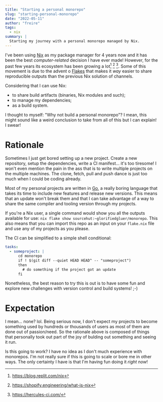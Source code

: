 ```yaml
---
title: "Starting a personal monorepo"
slug: "starting-personal-monorepo"
date: "2022-05-11"
author: "freire"
tags:
  - nix
summary: |
  Starting my journey with a personal monorepo managed by Nix.
---
```

I've been using [Nix][] as my package manager for 4 years now and it has been
the best _computer-related_ decision I have ever made! However, for the past few
years its ecosystem has been growing a lot[^1] [^2] [^3]. Some of this movement
is due to the advent o [Flakes][] that makes it _way_ easier to share
reproducible outputs than the previous Nix solution of channels.

Considering that I can use Nix:

- to share build artifacts (binaries, Nix modules and such);
- to manage my dependencies;
- as a build system.

I thought to myself: "Why not build a personal monorepo"? I mean, this might
sound like a weird conclusion to take from all of this but I can explain! I
swear!

# Rationale

Sometimes I just get bored setting up a new project. Create a new repository,
setup the dependencies, write a CI manifest... it's too tiresome! I won't even
mention the pain in the ass that is to write multiple projects on the multiple
machines. The clone, fetch, pull and push dance is just too much when I could be
coding already.

Most of my personal projects are written in [Go](https://go.dev), a really
boring language that takes its time to include new features and release new
versions. This means that an update won't break them and that I can take
advantage of a way to share the same compiler and tooling version through
my projects.

If you're a Nix user, a single command would show you all the outputs available
for use: `nix flake show sourcehut:~glorifiedgluer/monorepo`. This also means
that you can import this repo as an input on your `flake.nix` file and use any
of my projects as you please.

The CI can be simplified to a simple shell conditional:

```yaml
tasks:
  - someproject: |
      cd monorepo
      if ! $(git diff --quiet HEAD HEAD^ -- "someproject")
      then
        # do something if the project got an update
      fi
```

Nonetheless, the best reason to try this is out is to have some fun and explore
new challenges with version control and build systems! ;-)

# Expectation

I mean... none? lol. Being serious now, I don't expect my projects to become
something used by hundreds or thousands of users as most of them are done out
of passion/need. So the rationale above is composed of things that personally
took out part of the joy of bulding out
something and seeing it run.

Is this going to work? I have no idea as I don't much experience with monorepos.
I'm not really sure if this is going to scale or bore me in other ways. The only
certainty I have is that I'm having fun doing it _right now_!

[^1]: https://blog.replit.com/nix
[^2]: https://shopify.engineering/what-is-nix
[^3]: https://hercules-ci.com/

[flakes]: https://nixos.wiki/wiki/Flakes
[nix]: https://nixos.org
